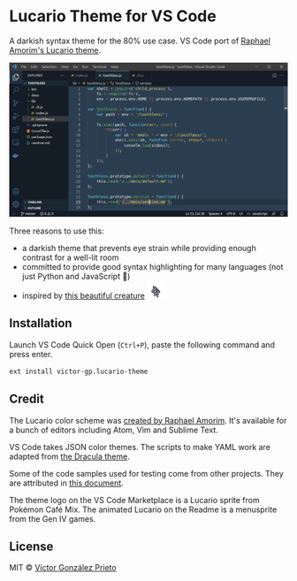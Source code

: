 # Lucario Theme for VS Code

A darkish syntax theme for the 80% use case. VS Code port of [Raphael Amorim's Lucario theme](https://github.com/raphamorim/lucario).

![A VS Code window showing how pretty Lucario Theme looks.](./assets/preview.png)

Three reasons to use this:

- a darkish theme that prevents eye strain while providing enough contrast for a well-lit room
- committed to provide good syntax highlighting for many languages (not just Python and JavaScript 🙊)
- inspired by [this beautiful creature](https://bulbapedia.bulbagarden.net/wiki/Lucario_(Pok%C3%A9mon)#firstHeading) ![Lucario menusprite](./assets/lucario-menusprite.png)

## Installation

Launch VS Code Quick Open (`Ctrl+P`), paste the following command and press enter.

```txt
ext install victor-gp.lucario-theme
```

## Credit

The Lucario color scheme was [created by Raphael Amorim](https://github.com/raphamorim/lucario). It's available for a bunch of editors including Atom, Vim and Sublime Text.

VS Code takes JSON color themes. The scripts to make YAML work are adapted from [the Dracula theme](https://github.com/dracula/visual-studio-code).

Some of the code samples used for testing come from other projects. They are attributed in [this document](./samples/_attribution.md).

The theme logo on the VS Code Marketplace is a Lucario sprite from Pokémon Café Mix. The animated Lucario on the Readme is a menusprite from the Gen IV games.

## License

MIT © [Víctor González Prieto](https://github.com/victor-gp)
